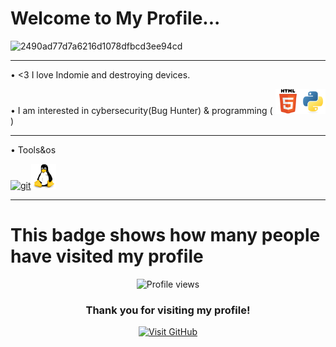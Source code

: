 # Welcome to My Profile...

  ![2490ad77d7a6216d1078dfbcd3ee94cd](https://github.com/user-attachments/assets/85d2fedb-565c-4ae2-8004-ed9861f81736)


_____________________________________________________________
• <3  I love Indomie and destroying devices.

• I am interested in cybersecurity(Bug Hunter) & programming ( <a href="https://www.w3.org/html/" target="_blank" rel="noreferrer"> <img src="https://raw.githubusercontent.com/devicons/devicon/master/icons/html5/html5-original-wordmark.svg" alt="html5" width="40" height="40"/><a href="https://www.python.org" target="_blank" rel="noreferrer"><img src="https://raw.githubusercontent.com/devicons/devicon/master/icons/python/python-original.svg" alt="python" width="40" height="40"/></a>)

_____________________________________________________________

• Tools&os
<p align="left"> <a href="https://git-scm.com/" target="_blank" rel="noreferrer"><img src="https://www.vectorlogo.zone/logos/git-scm/git-scm-icon.svg" alt="git" width="40" height="40"/><a href="https://www.linux.org/" target="_blank" rel="noreferrer"><img src="https://raw.githubusercontent.com/devicons/devicon/master/icons/linux/linux-original.svg" alt="linux" width="40" height="40"/> </a> 

_____________________________________________________________
# This badge shows how many people have visited my profile


<p align="center">
  <img src="https://komarev.com/ghpvc/?username=kav0&label=Profile%20views&color=0e75b6&style=flat" alt="Profile views" />
</p>

<h3 align="center">
  <strong>Thank you for visiting my profile!</strong>
</h3>

<p align="center">

<p align="center">
  <a href="https://github.com/K4V0" target="_blank">
    <img src="https://img.shields.io/badge/Visit%20My%20GitHub-Profile%20🔗-blue?style=flat-square" alt="Visit GitHub" />
  </a>
</p>
